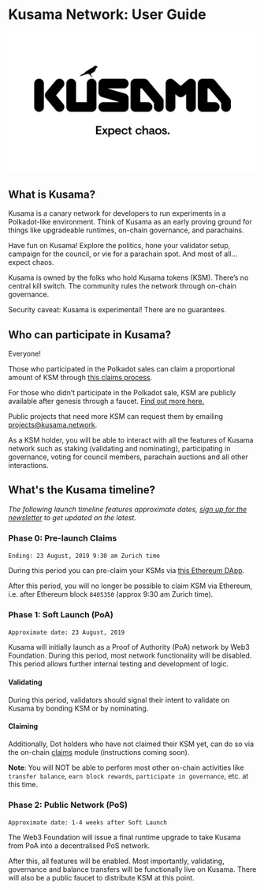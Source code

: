 # Kusama Network: User Guide
![Expect Chaos](./img/Kusama-expect-chaos.png)

## What is Kusama?
Kusama is a canary network for developers to run experiments in a Polkadot-like environment. Think of Kusama as an early proving ground for things like upgradeable runtimes, on-chain governance, and parachains. 

Have fun on Kusama! Explore the politics, hone your validator setup, campaign for the council, or vie for a parachain spot. And most of all... expect chaos.

Kusama is owned by the folks who hold Kusama tokens (KSM). There’s no central kill switch. The community rules the network through on-chain governance. 

Security caveat: Kusama is experimental! There are no guarantees. 

## Who can participate in Kusama?

Everyone!

Those who participated in the Polkadot sales can claim a proportional amount of KSM through [this claims process](https://claim.kusama.network/).

For those who didn’t participate in the Polkadot sale, KSM are publicly available after genesis through a faucet. [Find out more here.](https://guide.kusama.network/en/latest/start/faucet/)

Public projects that need more KSM can request them by emailing projects@kusama.network.

As a KSM holder, you will be able to interact with all the features of Kusama network such as staking (validating and nominating), participating in governance, voting for council members, parachain auctions and all other interactions.

## What's the Kusama timeline?
*The following launch timeline features approximate dates, [sign up for the newsletter](https://kusama.network/newsletter) to get updated on the latest.*

### Phase 0: Pre-launch Claims
`Ending: 23 August, 2019 9:30 am Zurich time`

During this period you can pre-claim your KSMs via [this Ethereum DApp](https://claim.kusama.network).

After this period, you will no longer be possible to claim KSM via Ethereum, i.e. after Ethereum block `8405350` (approx 9:30 am Zurich time).

### Phase 1: Soft Launch (PoA)
`Approximate date: 23 August, 2019`

Kusama will initially launch as a Proof of Authority (PoA) network by Web3 Foundation. During this period, most network functionality will be disabled. This period  allows further internal testing and development of logic.

#### Validating
During this period, validators should signal their intent to validate on Kusama by bonding KSM or by nominating.

#### Claiming
Additionally, Dot holders who have not claimed their KSM yet, can do so via the on-chain [claims](https://github.com/paritytech/polkadot/blob/3b54276ee02bc2451749dc3d64e586303989b34f/runtime/src/claims.rs) module (instructions coming soon).

**Note**: You will NOT be able to perform most other on-chain activities like `transfer balance`, `earn block rewards`, `participate in governance`, etc. at this time.

### Phase 2: Public Network (PoS)
`Approximate date: 1-4 weeks after Soft Launch`

The Web3 Foundation will issue a final runtime upgrade to take Kusama from PoA into a decentralised PoS network. 

After this, all features will be enabled. Most importantly, validating, governance and balance transfers will be functionally live on Kusama. There will also be a public faucet to distribute KSM at this point.
